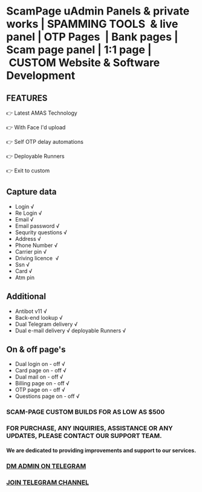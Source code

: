 # ScamPage uAdmin Panels & private works | SPAMMING TOOLS  & live panel | OTP Pages  | Bank pages | Scam page panel | 1:1 page | CUSTOM Website & Software Development    

## FEATURES

👉 Latest AMAS Technology 

👉 With Face I'd upload 

👉 Self OTP delay automations 

👉 Deployable Runners 

👉 Exit to custom

## Capture data  

- Login √ 
- Re Login √ 
- Email √  
- Email password √ 
- Sequrity questions √ 
- Address √ 
- Phone Number √ 
- Carrier pin √ 
- Driving licence  √  
- Ssn √ 
- Card √ 
- Atm pin 

## Additional

- Antibot v11 √ 
- Back-end lookup √ 
- Dual Telegram delivery √ 
- Dual e-mail delivery √ deployable Runners √  

##  On & off page's 

- Dual login on - off √ 
- Card page on - off √ 
- Dual mail on - off √ 
- Billing page on - off √ 
- OTP page on - off √ 
- Questions page on - off √

### SCAM-PAGE CUSTOM BUILDS FOR AS LOW AS $500

### FOR PURCHASE, ANY INQUIRIES, ASSISTANCE OR ANY UPDATES, PLEASE CONTACT OUR SUPPORT TEAM. 

#### We are dedicated to providing improvements and support to our services.

### [DM ADMIN ON TELEGRAM](https://t.me/cryptohacker1402)

### [JOIN TELEGRAM CHANNEL](https://t.me/cryptohackerssz) 
